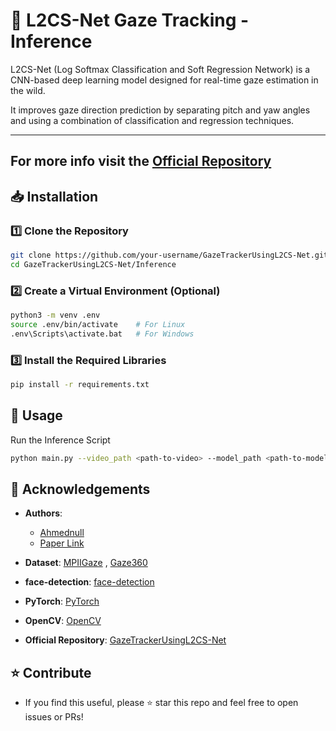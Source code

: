 # 🎯 L2CS-Net Gaze Tracking - Inference

 L2CS-Net (Log Softmax Classification and Soft Regression Network) is a CNN-based deep learning model designed for real-time gaze estimation in the wild. 

 It improves gaze direction prediction by separating pitch and yaw angles and using a combination of classification and regression techniques.

---

## For more info visit the [Official Repository](https://github.com/Ahmednull/L2CS-Net)


## 📥 Installation

### **1️⃣ Clone the Repository**
```bash
git clone https://github.com/your-username/GazeTrackerUsingL2CS-Net.git
cd GazeTrackerUsingL2CS-Net/Inference
```


### **2️⃣ Create a Virtual Environment (Optional)**
```bash
python3 -m venv .env
source .env/bin/activate    # For Linux
.env\Scripts\activate.bat   # For Windows
```

### **3️⃣ Install the Required Libraries**
```bash
pip install -r requirements.txt
```

## 🎯 Usage

Run the Inference Script
```bash
python main.py --video_path <path-to-video> --model_path <path-to-model> 
```

## 🙌 Acknowledgements

- **Authors**:
  - [Ahmednull](https://github.com/Ahmednull)
  - [Paper Link](https://arxiv.org/pdf/2203.03339)

- **Dataset**: [MPIIGaze](https://paperswithcode.com/dataset/mpiigaze) , [Gaze360](https://gaze360.csail.mit.edu/)

- **face-detection**: [face-detection](https://github.com/elliottzheng/face-detection)

- **PyTorch**: [PyTorch](https://pytorch.org/)

- **OpenCV**: [OpenCV](https://opencv.org/)

- **Official Repository**: [GazeTrackerUsingL2CS-Net](https://github.com/Ahmednull/L2CS-Net/tree/main)


## ⭐ Contribute

- If you find this useful, please ⭐ star this repo and feel free to open issues or PRs!
